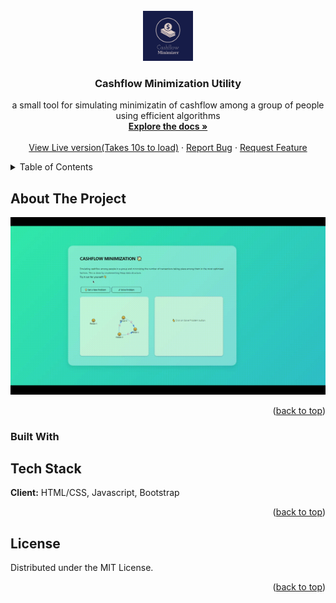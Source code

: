 <!-- PROJECT LOGO -->
<br />
<div align="center">
  <a href="https://github.com/thetechgeeek/Cashflow-Minimization">
    <img src="logo_cashflow.jpg" alt="Logo" width="80" height="80">
  </a>

<h3 align="center">Cashflow Minimization Utility</h3>

  <p align="center">
    a small tool for simulating minimizatin of cashflow among a group of people using efficient algorithms
    <br />
    <a href="https://github.com/thetechgeeek/Cashflow-Minimization"><strong>Explore the docs »</strong></a>
    <br />
    <br />
    <a href="https://cashflow-minimization.herokuapp.com/">View Live version(Takes 10s to load)</a>
    ·
    <a href="https://github.com/thetechgeeek/Cashflow-Minimization/issues">Report Bug</a>
    ·
    <a href="https://github.com/thetechgeeek/Cashflow-Minimization/issues">Request Feature</a>
  </p>
</div>



<!-- TABLE OF CONTENTS -->
<details>
  <summary>Table of Contents</summary>
  <ol>
    <li>
      <a href="#about-the-project">About The Project</a>
      <ul>
        <li><a href="#built-with">Built With</a></li>
      </ul>
    </li>
    <li><a href="#license">License</a></li>
  </ol>
</details>



<!-- ABOUT THE PROJECT -->
## About The Project

[![Product Name Screen Shot][product-screenshot]](https://cashflow-minimization.herokuapp.com/)

<p align="right">(<a href="#top">back to top</a>)</p>

### Built With

## Tech Stack

**Client:** HTML/CSS, Javascript, Bootstrap

<p align="right">(<a href="#top">back to top</a>)</p>

<!-- LICENSE -->
## License

Distributed under the MIT License.

<p align="right">(<a href="#top">back to top</a>)</p>


<!-- MARKDOWN LINKS & IMAGES -->
[product-screenshot]: main_cashflow.gif
